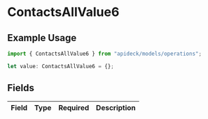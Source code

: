 # ContactsAllValue6

## Example Usage

```typescript
import { ContactsAllValue6 } from "apideck/models/operations";

let value: ContactsAllValue6 = {};
```

## Fields

| Field       | Type        | Required    | Description |
| ----------- | ----------- | ----------- | ----------- |